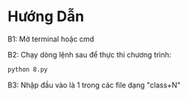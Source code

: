 # Hướng Dẫn
B1: Mở terminal hoặc cmd

B2: Chạy dòng lệnh sau để thực thi chương trình:
```bash
python 8.py
```

B3: Nhập đầu vào là 1 trong các file dạng "class+N"